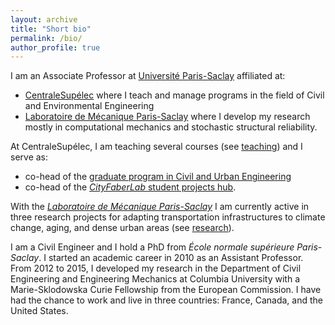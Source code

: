 ```yaml
---
layout: archive
title: "Short bio"
permalink: /bio/
author_profile: true
---
```


<!--- For preview: ctrl+shift+m -->

I am an Associate Professor at <a href="https://www.universite-paris-saclay.fr/en" target="_blank">Université Paris-Saclay</a> affiliated at:
* <a href="https://www.centralesupelec.fr/en" target="_blank">CentraleSupélec</a> where I teach and manage programs in the field of Civil and Environmental Engineering
* <a href="https://lmps.ens-paris-saclay.fr" target="_blank">Laboratoire de Mécanique Paris-Saclay</a> where I develop my research mostly in computational mechanics and stochastic structural reliability.

At CentraleSupélec, I am teaching several courses (see [teaching](https://jehelp.github.io/teaching/)) and I serve as:
* co-head of the <a href="https://mention-sic.blogspot.fr/p/presentation.html" target="_blank">graduate program in Civil and Urban Engineering</a>
* co-head of the <a href="https://cityfaberlab.blogspot.com/" target="_blank">*CityFaberLab* student projects hub</a>.

With the <a href="https://lmps.ens-paris-saclay.fr" target="_blank">*Laboratoire de Mécanique Paris-Saclay*</a> I am currently active in three research projects for adapting transportation infrastructures to climate change, aging, and dense urban areas (see [research](https://jehelp.github.io/research/)).

I am a Civil Engineer and I hold a PhD from *École normale supérieure Paris-Saclay*. I started an academic career in 2010 as an Assistant Professor. From 2012 to 2015, I developed my research in the Department of Civil Engineering and Engineering Mechanics at Columbia University with a Marie-Sklodowska Curie Fellowship from the European Commission. I have had the chance to work and live in three countries: France, Canada, and the United States.

<!--
Beside my career in the Academia, I love watching movies (especially Italian movies from the 50's and 60's), listening to classical music (I very much like the music of Robert Schumann), browsing among cities, taking care of trees, hiking in the mountains (which reminds me my childhood).
-->
